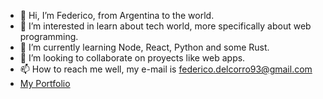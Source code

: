 - 👋 Hi, I’m Federico, from Argentina to the world.
- 👀 I’m interested in learn about tech world, more specifically about web programming.
- 🌱 I’m currently learning Node, React, Python and some Rust.
- 💞️ I’m looking to collaborate on proyects like web apps.
- 📫 How to reach me well, my e-mail is federico.delcorro93@gmail.com
- [My Portfolio](https://portfolio-federico-del-corros-projects.vercel.app/)

<!---
EfededeCe/EfededeCe is a ✨ special ✨ repository because its `README.md` (this file) appears on your GitHub profile.
You can click the Preview link to take a look at your changes.
--->
